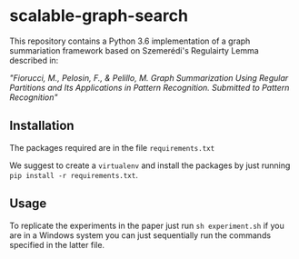 # scalable-graph-search

This repository contains a Python 3.6 implementation of a graph summariation framework based on Szemerédi's Regulairty Lemma described in:

*"Fiorucci, M., Pelosin, F., & Pelillo, M. Graph Summarization Using Regular Partitions and Its Applications in Pattern Recognition. Submitted to Pattern Recognition"*


## Installation

The packages required are in the file `requirements.txt`

We suggest to create a `virtualenv` and install the packages by just running `pip install -r requirements.txt`.

## Usage

To replicate the experiments in the paper just run `sh experiment.sh` if you are in a Windows system you can just sequentially run the commands specified in the latter file.



